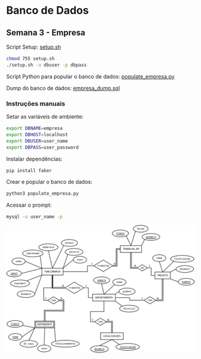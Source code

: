 # Banco de Dados

## Semana 3 - Empresa

Script Setup: [setup.sh](setup.sh)

```bash
chmod 755 setup.sh
./setup.sh -u dbuser -p dbpass
```

Script Python para popular o banco de dados: [populate_empresa.py](populate_empresa.py)

Dump do banco de dados: [empresa_dump.sql](empresa_dump.sql)

### Instruções manuais

Setar as variáveis de ambiente:

```bash
export DBNAME=empresa
export DBHOST=localhost
export DBUSER=user_name
export DBPASS=user_password
```

Instalar dependências:

```bash
pip install faker
```

Crear e popular o banco de dados:

```bash
python3 populate_empresa.py
```

Acessar o prompt:

```bash
mysql -u user_name -p
```

![MER Empresa, semana 3](empresa_MER.svg)
